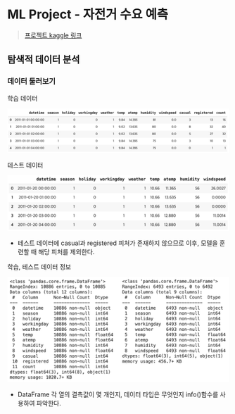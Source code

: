 # ML Project - 자전거 수요 예측
> [프로젝트 kaggle 링크](https://www.kaggle.com/c/bike-sharing-demand)

## 탐색적 데이터 분석
### 데이터 둘러보기
학습 데이터

![학습데이터](./images/train_data.png)

테스트 데이터

![테스트데이터](./images/test_data.png)
- 테스트 데이터에 casual과 registered 피처가 존재하지 않으므로 이후, 모델을 훈련할 때 해당 피처를 제외한다.

학습, 테스트 데이터 정보

![학습_테스트_정보](./images/train_test_info.png)
- DataFrame 각 열의 결측값이 몇 개인지, 데이터 타입은 무엇인지 info()함수를 사용하여 파악한다.
